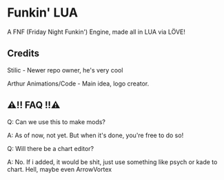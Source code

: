 # Funkin' LUA

A FNF (Friday Night Funkin') Engine, made all in LUA via LÖVE!

## Credits

Stilic - Newer repo owner, he's very cool

Arthur Animations/Code - Main idea, logo creator.

## ⚠️!! FAQ !!⚠️
Q: Can we use this to make mods?

A: As of now, not yet. But when it's done, you're free to do so!

Q: Will there be a chart editor?

A: No. If i added, it would be shit, just use something like psych or kade to chart.
Hell, maybe even ArrowVortex
